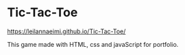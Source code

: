 # Tic-Tac-Toe

https://leilannaeimi.github.io/Tic-Tac-Toe/

This game made with HTML, css and javaScript for portfolio.
